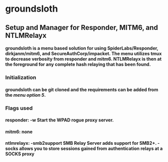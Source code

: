# groundsloth
## Setup and Manager for Responder, MITM6, and NTLMRelayx

#### groundsloth is a menu based solution for using SpiderLabs/Responder, dirkjanm/mitm6, and SecureAuthCorp/impacket. The menu utilizes tmux to decrease verbosity from responder and mitm6. NTLMRelayx is then at the foreground for any complete hash relaying that has been found. 

### Initialization

#### groundsloth can be git cloned and the requirements can be added from the _menu option 5_. 

### Flags used
#### responder: -w Start the WPAD rogue proxy server.
#### mitm6: none
#### ntlmrelayx: -smb2support SMB Relay Server adds support for SMB2+. -socks allows you to store sessions gained from authentication relays at a SOCKS proxy



